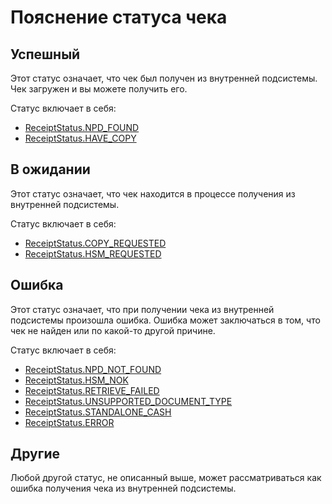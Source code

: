 # Пояснение статуса чека

## Успешный

Этот статус означает, что чек был получен из внутренней подсистемы. Чек загружен и вы можете получить его.

Статус включает в себя:

- [ReceiptStatus.NPD_FOUND](./data-model.md#receiptstatus)
- [ReceiptStatus.HAVE_COPY](./data-model.md#receiptstatus)

## В ожидании

Этот статус означает, что чек находится в процессе получения из внутренней подсистемы.

Статус включает в себя:

- [ReceiptStatus.COPY_REQUESTED](./data-model.md#receiptstatus)
- [ReceiptStatus.HSM_REQUESTED](./data-model.md#receiptstatus)

## Ошибка

Этот статус означает, что при получении чека из внутренней подсистемы произошла ошибка. Ошибка может заключаться в том, что чек не найден или по какой-то другой причине.

Статус включает в себя:

- [ReceiptStatus.NPD_NOT_FOUND](./data-model.md#receiptstatus)
- [ReceiptStatus.HSM_NOK](./data-model.md#receiptstatus)
- [ReceiptStatus.RETRIEVE_FAILED](./data-model.md#receiptstatus)
- [ReceiptStatus.UNSUPPORTED_DOCUMENT_TYPE](./data-model.md#receiptstatus)
- [ReceiptStatus.STANDALONE_CASH](./data-model.md#receiptstatus)
- [ReceiptStatus.ERROR](./data-model.md#receiptstatus)

## Другие

Любой другой статус, не описанный выше, может рассматриваться как ошибка получения чека из внутренней подсистемы.
